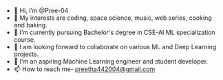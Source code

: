 - 👋 Hi, I’m @Pree-04
- 👀 My interests are coding, space science, music, web series, cooking and baking.
- 🌱 I’m currently pursuing Bachelor's degree in CSE-AI ML specialization course.
- 💞️ I am looking forward to collaborate on various ML and Deep Learning projects.
- 🥇 I'm an aspiring Machine Learning engineer and student developer.
- 📫 How to reach me- preetha442004@gmail.com

<!---
Pree-04/Pree-04 is a ✨ special ✨ repository because its `README.md` (this file) appears on your GitHub profile.
You can click the Preview link to take a look at your changes.
--->
